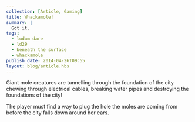 ```yaml
---
collection: [Article, Gaming]
title: Whackamole!
summary: |
  Got it.
tags:
  - ludum dare
  - ld29
  - beneath the surface
  - whackamole
publish_date: 2014-04-26T09:55
layout: blog/article.hbs
---
```


Giant mole creatures are tunnelling through the foundation of the city chewing through electrical cables, breaking water pipes and destroying the foundations of the city!

The player must find a way to plug the hole the moles are coming from before the city falls down around her ears.
